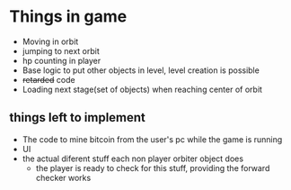 # Things in game

* Moving in orbit
* jumping to next orbit
* hp counting in player
* Base logic to put other objects in level, level creation is possible
* ~~retarded~~ code
* Loading next stage(set of objects) when reaching center of orbit

  
## things left to implement

* The code to mine bitcoin from the user's pc while the game is running
* UI
* the actual diferent stuff each non player orbiter object does
  * the player is ready to check for this stuff, providing the forward checker works
 
